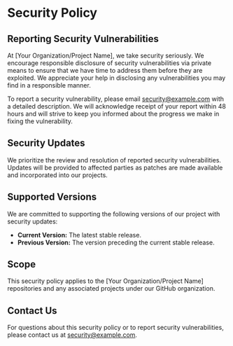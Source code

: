 # Security Policy

## Reporting Security Vulnerabilities

At [Your Organization/Project Name], we take security seriously. We encourage responsible disclosure of security vulnerabilities via private means to ensure that we have time to address them before they are exploited. We appreciate your help in disclosing any vulnerabilities you may find in a responsible manner.

To report a security vulnerability, please email [security@example.com](mailto:security@example.com) with a detailed description. We will acknowledge receipt of your report within 48 hours and will strive to keep you informed about the progress we make in fixing the vulnerability.

## Security Updates

We prioritize the review and resolution of reported security vulnerabilities. Updates will be provided to affected parties as patches are made available and incorporated into our projects.

## Supported Versions

We are committed to supporting the following versions of our project with security updates:

- **Current Version:** The latest stable release.
- **Previous Version:** The version preceding the current stable release.

## Scope

This security policy applies to the [Your Organization/Project Name] repositories and any associated projects under our GitHub organization.

## Contact Us

For questions about this security policy or to report security vulnerabilities, please contact us at [security@example.com](mailto:security@example.com).

